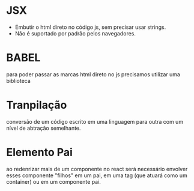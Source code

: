 # JSX

- Embutir o html direto no código js, sem precisar usar strings.
- Não é suportado por padrão pelos navegadores.

# BABEL

para poder passar as marcas html direto no js precisamos utilizar uma biblioteca

# Tranpilação

conversão de um código escrito em uma linguagem para outra com um nível de abtração semelhante.

# Elemento Pai

ao redenrizar mais de um componente no react será necessário envolver esses componente "filhos" em um pai, em uma tag (que atuará como um container) ou em um componente pai.
